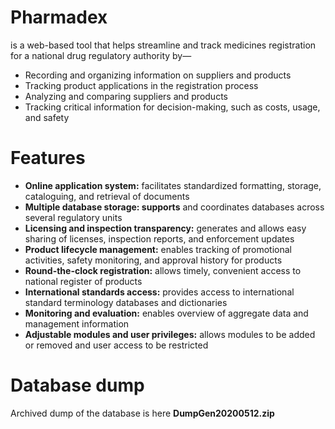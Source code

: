 <h1>Pharmadex</h1> 
is a web-based tool that helps streamline and track medicines registration for a national drug regulatory authority by—
<ul>
<li>Recording and organizing information on suppliers and products
<li>Tracking product applications in the registration process
<li>Analyzing and comparing suppliers and products
<li>Tracking critical information for decision-making, such as costs, usage, and safety
</ul>
<h1>Features</h1>
<ul>
  <li><b>Online application system:</b> facilitates standardized formatting, storage, cataloguing, and retrieval of documents
<li><b>Multiple database storage: supports</b> and coordinates databases across several regulatory units
<li><b>Licensing and inspection transparency:</b> generates and allows easy sharing of licenses, inspection reports, and enforcement updates
<li><b>Product lifecycle management:</b> enables tracking of promotional activities, safety monitoring, and approval history for products
<li><b>Round-the-clock registration:</b> allows timely, convenient access to national register of products
<li><b>International standards access:</b> provides access to international standard terminology databases and dictionaries
<li><b>Monitoring and evaluation:</b> enables overview of aggregate data and management information
<li><b>Adjustable modules and user privileges:</b> allows modules to be added or removed and user access to be restricted
</ul>
<h1>Database dump</h1>
Archived dump of the database is here <b>DumpGen20200512.zip</b>
